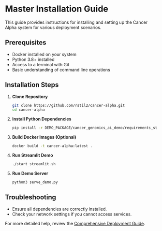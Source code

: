 # Master Installation Guide

This guide provides instructions for installing and setting up the Cancer Alpha system for various deployment scenarios.

## Prerequisites

- Docker installed on your system
- Python 3.8+ installed
- Access to a terminal with Git
- Basic understanding of command line operations

## Installation Steps

1. **Clone Repository**
   ```bash
   git clone https://github.com/rstil2/cancer-alpha.git
   cd cancer-alpha
   ```

2. **Install Python Dependencies**
   ```bash
   pip install -r DEMO_PACKAGE/cancer_genomics_ai_demo/requirements_streamlit.txt
   ```

3. **Build Docker Images (Optional)**
   ```bash
   docker build -t cancer-alpha:latest .
   ```

4. **Run Streamlit Demo**
   ```bash
   ./start_streamlit.sh
   ```

5. **Run Demo Server**
   ```bash
   python3 serve_demo.py
   ```

## Troubleshooting

- Ensure all dependencies are correctly installed.
- Check your network settings if you cannot access services.

For more detailed help, review the [Comprehensive Deployment Guide](COMPREHENSIVE_DEPLOYMENT_GUIDE.md).
